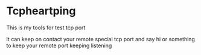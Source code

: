 # Tcpheartping

This is my tools for test tcp port

It can keep on contact your remote special tcp port and say hi or something to keep your remote port keeping listening
